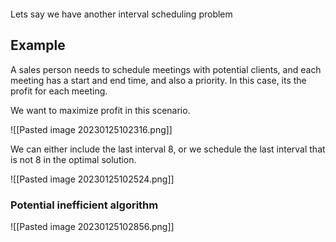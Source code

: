 ```toc style: bullet | number | inline (default: bullet) min_depth: number (default: 2) max_depth: number (default: 6) title: string (default: undefined) allow_inconsistent_headings: boolean (default: false) delimiter: string (default: |) varied_style: boolean (default: false)
```

Lets say we have another interval scheduling problem

## Example
A sales person needs to schedule meetings with potential clients, and each meeting has a start and end time, and also a priority. In this case, its the profit for each meeting.

We want to maximize profit in this scenario.

![[Pasted image 20230125102316.png]]

We can either include the last interval 8, or we schedule the last interval that is not 8 in the optimal solution.

![[Pasted image 20230125102524.png]]

### Potential inefficient algorithm
![[Pasted image 20230125102856.png]]